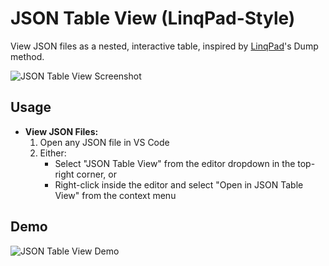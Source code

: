 # JSON Table View (LinqPad-Style)

View JSON files as a nested, interactive table, inspired by [LinqPad](https://www.linqpad.net/)'s Dump method.

![JSON Table View Screenshot](https://raw.githubusercontent.com/jonathan-oralart/jsObjectToHtmlTable/chrome_extension/main-screenshot.png)

## Usage

*   **View JSON Files:**
    1.  Open any JSON file in VS Code
    2.  Either:
        * Select "JSON Table View" from the editor dropdown in the top-right corner, or
        * Right-click inside the editor and select "Open in JSON Table View" from the context menu

## Demo

![JSON Table View Demo](https://raw.githubusercontent.com/jonathan-oralart/jsObjectToHtmlTable/chrome_extension/demo.gif)

